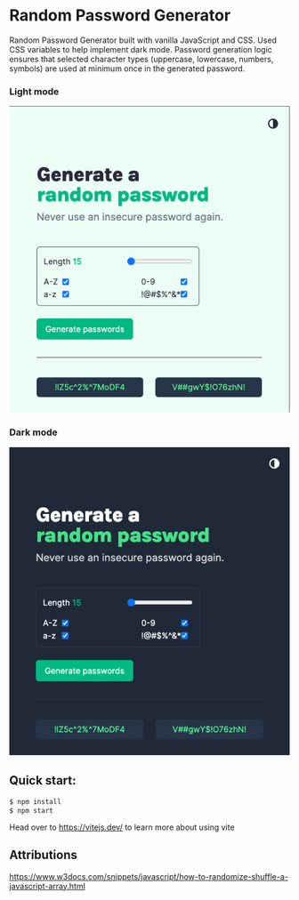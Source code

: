 # Random Password Generator

Random Password Generator built with vanilla JavaScript and CSS. Used CSS variables to help implement dark mode. Password generation logic ensures that selected character types (uppercase, lowercase, numbers, symbols) are used at minimum once in the generated password.

### Light mode
![project screenshot](images/random_pw_gen_lightmode.png)
### Dark mode
![project screenshot](images/random_pw_gen_darkmode.png)

## Quick start:

```
$ npm install
$ npm start
```

Head over to https://vitejs.dev/ to learn more about using vite

## Attributions
https://www.w3docs.com/snippets/javascript/how-to-randomize-shuffle-a-javascript-array.html